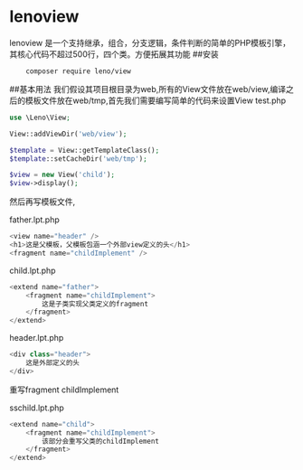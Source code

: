 # lenoview
lenoview 是一个支持继承，组合，分支逻辑，条件判断的简单的PHP模板引擎，其核心代码不超过500行，四个类。方便拓展其功能
##安装
```pash
	composer require leno/view
```

##基本用法
我们假设其项目根目录为web,所有的View文件放在web/view,编译之后的模板文件放在web/tmp,首先我们需要编写简单的代码来设置View
test.php
```php
use \Leno\View;

View::addViewDir('web/view');

$template = View::getTemplateClass();
$template::setCacheDir('web/tmp');

$view = new View('child');
$view->display();
```
然后再写模板文件, 

father.lpt.php
```php
<view name="header" />
<h1>这是父模板，父模板包涵一个外部view定义的头</h1>
<fragment name="childImplement" />
```

child.lpt.php
```php
<extend name="father">
	<fragment name="childImplement">
		这是子类实现父类定义的fragment
	</fragment>
</extend>
```

header.lpt.php
```php
<div class="header">
	这是外部定义的头
</div>
```

重写fragment  childImplement

sschild.lpt.php
```php
<extend name="child">
	<fragment name="childImplement">
		该部分会重写父类的childImplement
	</fragment>
</extend>
```
